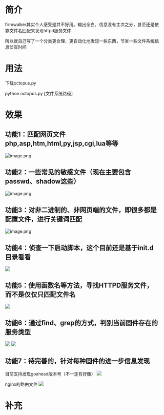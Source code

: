 # 简介
firmwalker其实个人感受是并不好用。输出全白，信息没有主次之分，甚至还是依靠文件名匹配来发现httpd服务文件

所以就自己写了一个分类更合理，更自动化地发现一些东西，节省一些文件系统信息侦查时间


# 用法

下载octopus.py

python octopus.py [文件系统路径]


# 效果

## 功能1：匹配网页文件php,asp,htm,html,py,jsp,cgi,lua等等
![image.png](https://balloonblogsrcs.oss-cn-shanghai.aliyuncs.com/20250723123504.png)

## 功能2：一些常见的敏感文件（现在主要包含passwd、shadow这些）

![image.png](https://balloonblogsrcs.oss-cn-shanghai.aliyuncs.com/20250723123613.png)

## 功能3：对非二进制的、非网页端的文件，即很多都是配置文件，进行关键词匹配

![image.png](https://balloonblogsrcs.oss-cn-shanghai.aliyuncs.com/20250723123652.png)

## 功能4：侦查一下启动脚本，这个目前还是基于init.d目录看看

![](https://balloonblogsrcs.oss-cn-shanghai.aliyuncs.com/20250723124009.png)

## 功能5：使用函数名等方法，寻找HTTPD服务文件，而不是仅仅只匹配文件名

![](https://balloonblogsrcs.oss-cn-shanghai.aliyuncs.com/20250723124105.png)

## 功能6：通过find、grep的方式，判别当前固件存在的服务类型
![](https://balloonblogsrcs.oss-cn-shanghai.aliyuncs.com/20250723124313.png)
![](https://balloonblogsrcs.oss-cn-shanghai.aliyuncs.com/20250723124240.png)



## 功能7：待完善的，针对每种固件的进一步信息发现
目前支持发现goahead版本号（不一定有好像）
![](https://balloonblogsrcs.oss-cn-shanghai.aliyuncs.com/20250723124557.png)

nginx的路由文件
![](https://balloonblogsrcs.oss-cn-shanghai.aliyuncs.com/20250723125907.png)
# 补充
